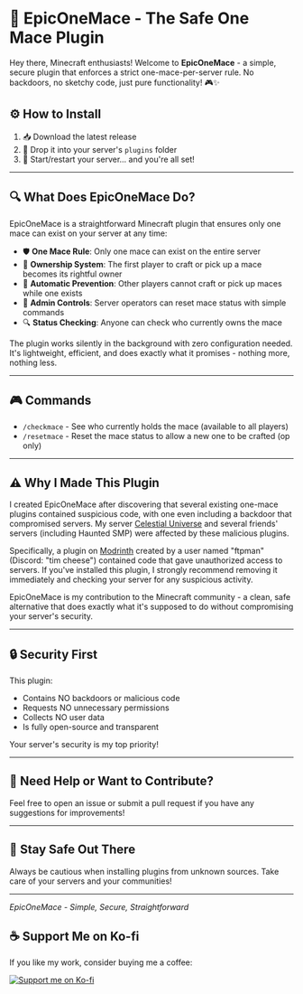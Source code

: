 # 📖 EpicOneMace - The Safe One Mace Plugin

Hey there, Minecraft enthusiasts! Welcome to **EpicOneMace** - a simple, secure plugin that enforces a strict one-mace-per-server rule. No backdoors, no sketchy code, just pure functionality! 🎮✨

## ⚙️ How to Install
1. 📥 Download the latest release
2. 📂 Drop it into your server's `plugins` folder
3. 🚀 Start/restart your server... and you're all set!

---

## 🔍 What Does EpicOneMace Do?

EpicOneMace is a straightforward Minecraft plugin that ensures only one mace can exist on your server at any time:

- 🛡️ **One Mace Rule**: Only one mace can exist on the entire server
- 👑 **Ownership System**: The first player to craft or pick up a mace becomes its rightful owner
- 🚫 **Automatic Prevention**: Other players cannot craft or pick up maces while one exists
- 🔄 **Admin Controls**: Server operators can reset mace status with simple commands
- 🔍 **Status Checking**: Anyone can check who currently owns the mace

The plugin works silently in the background with zero configuration needed. It's lightweight, efficient, and does exactly what it promises - nothing more, nothing less.

---

## 🎮 Commands

- `/checkmace` - See who currently holds the mace (available to all players)
- `/resetmace` - Reset the mace status to allow a new one to be crafted (op only)

---

## ⚠️ Why I Made This Plugin

I created EpicOneMace after discovering that several existing one-mace plugins contained suspicious code, with one even including a backdoor that compromised servers. My server [Celestial Universe](https://discord.gg/yvSakgCmhP) and several friends' servers (including Haunted SMP) were affected by these malicious plugins.

Specifically, a plugin on [Modrinth](https://modrinth.com/plugin/onemace) created by a user named "ftpman" (Discord: "tim cheese") contained code that gave unauthorized access to servers. If you've installed this plugin, I strongly recommend removing it immediately and checking your server for any suspicious activity.

EpicOneMace is my contribution to the Minecraft community - a clean, safe alternative that does exactly what it's supposed to do without compromising your server's security.

---

## 🔒 Security First

This plugin:
- Contains NO backdoors or malicious code
- Requests NO unnecessary permissions
- Collects NO user data
- Is fully open-source and transparent

Your server's security is my top priority!

---

## 🤝 Need Help or Want to Contribute?

Feel free to open an issue or submit a pull request if you have any suggestions for improvements!

---

## 🙏 Stay Safe Out There

Always be cautious when installing plugins from unknown sources. Take care of your servers and your communities!

---

*EpicOneMace - Simple, Secure, Straightforward*

## ☕ Support Me on Ko-fi

If you like my work, consider buying me a coffee:

[![Support me on Ko-fi](https://img.shields.io/badge/Ko--fi-Donate-blue?logo=ko-fi&logoColor=white)](https://ko-fi.com/YOUR_USERNAME)
